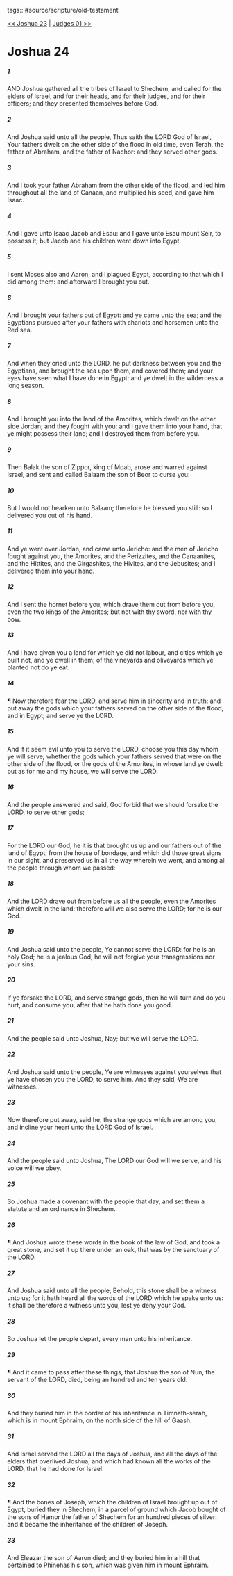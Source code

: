 tags:: #source/scripture/old-testament

[<< Joshua 23](old-testament/06_Joshua/Joshua_23.md) | [Judges 01 >>](old-testament/07_Judges/Judges_01.md)

# Joshua 24

##### 1

AND Joshua gathered all the tribes of Israel to Shechem, and called for the elders of Israel, and for their heads, and for their judges, and for their officers; and they presented themselves before God.

##### 2

And Joshua said unto all the people, Thus saith the LORD God of Israel, Your fathers dwelt on the other side of the flood in old time, even Terah, the father of Abraham, and the father of Nachor: and they served other gods.

##### 3

And I took your father Abraham from the other side of the flood, and led him throughout all the land of Canaan, and multiplied his seed, and gave him Isaac.

##### 4

And I gave unto Isaac Jacob and Esau: and I gave unto Esau mount Seir, to possess it; but Jacob and his children went down into Egypt.

##### 5

I sent Moses also and Aaron, and I plagued Egypt, according to that which I did among them: and afterward I brought you out.

##### 6

And I brought your fathers out of Egypt: and ye came unto the sea; and the Egyptians pursued after your fathers with chariots and horsemen unto the Red sea.

##### 7

And when they cried unto the LORD, he put darkness between you and the Egyptians, and brought the sea upon them, and covered them; and your eyes have seen what I have done in Egypt: and ye dwelt in the wilderness a long season.

##### 8

And I brought you into the land of the Amorites, which dwelt on the other side Jordan; and they fought with you: and I gave them into your hand, that ye might possess their land; and I destroyed them from before you.

##### 9

Then Balak the son of Zippor, king of Moab, arose and warred against Israel, and sent and called Balaam the son of Beor to curse you:

##### 10

But I would not hearken unto Balaam; therefore he blessed you still: so I delivered you out of his hand.

##### 11

And ye went over Jordan, and came unto Jericho: and the men of Jericho fought against you, the Amorites, and the Perizzites, and the Canaanites, and the Hittites, and the Girgashites, the Hivites, and the Jebusites; and I delivered them into your hand.

##### 12

And I sent the hornet before you, which drave them out from before you, even the two kings of the Amorites; but not with thy sword, nor with thy bow.

##### 13

And I have given you a land for which ye did not labour, and cities which ye built not, and ye dwell in them; of the vineyards and oliveyards which ye planted not do ye eat.

##### 14

¶ Now therefore fear the LORD, and serve him in sincerity and in truth: and put away the gods which your fathers served on the other side of the flood, and in Egypt; and serve ye the LORD.

##### 15

And if it seem evil unto you to serve the LORD, choose you this day whom ye will serve; whether the gods which your fathers served that were on the other side of the flood, or the gods of the Amorites, in whose land ye dwell: but as for me and my house, we will serve the LORD.

##### 16

And the people answered and said, God forbid that we should forsake the LORD, to serve other gods;

##### 17

For the LORD our God, he it is that brought us up and our fathers out of the land of Egypt, from the house of bondage, and which did those great signs in our sight, and preserved us in all the way wherein we went, and among all the people through whom we passed:

##### 18

And the LORD drave out from before us all the people, even the Amorites which dwelt in the land: therefore will we also serve the LORD; for he is our God.

##### 19

And Joshua said unto the people, Ye cannot serve the LORD: for he is an holy God; he is a jealous God; he will not forgive your transgressions nor your sins.

##### 20

If ye forsake the LORD, and serve strange gods, then he will turn and do you hurt, and consume you, after that he hath done you good.

##### 21

And the people said unto Joshua, Nay; but we will serve the LORD.

##### 22

And Joshua said unto the people, Ye are witnesses against yourselves that ye have chosen you the LORD, to serve him. And they said, We are witnesses.

##### 23

Now therefore put away, said he, the strange gods which are among you, and incline your heart unto the LORD God of Israel.

##### 24

And the people said unto Joshua, The LORD our God will we serve, and his voice will we obey.

##### 25

So Joshua made a covenant with the people that day, and set them a statute and an ordinance in Shechem.

##### 26

¶ And Joshua wrote these words in the book of the law of God, and took a great stone, and set it up there under an oak, that was by the sanctuary of the LORD.

##### 27

And Joshua said unto all the people, Behold, this stone shall be a witness unto us; for it hath heard all the words of the LORD which he spake unto us: it shall be therefore a witness unto you, lest ye deny your God.

##### 28

So Joshua let the people depart, every man unto his inheritance.

##### 29

¶ And it came to pass after these things, that Joshua the son of Nun, the servant of the LORD, died, being an hundred and ten years old.

##### 30

And they buried him in the border of his inheritance in Timnath-serah, which is in mount Ephraim, on the north side of the hill of Gaash.

##### 31

And Israel served the LORD all the days of Joshua, and all the days of the elders that overlived Joshua, and which had known all the works of the LORD, that he had done for Israel.

##### 32

¶ And the bones of Joseph, which the children of Israel brought up out of Egypt, buried they in Shechem, in a parcel of ground which Jacob bought of the sons of Hamor the father of Shechem for an hundred pieces of silver: and it became the inheritance of the children of Joseph.

##### 33

And Eleazar the son of Aaron died; and they buried him in a hill that pertained to Phinehas his son, which was given him in mount Ephraim.
